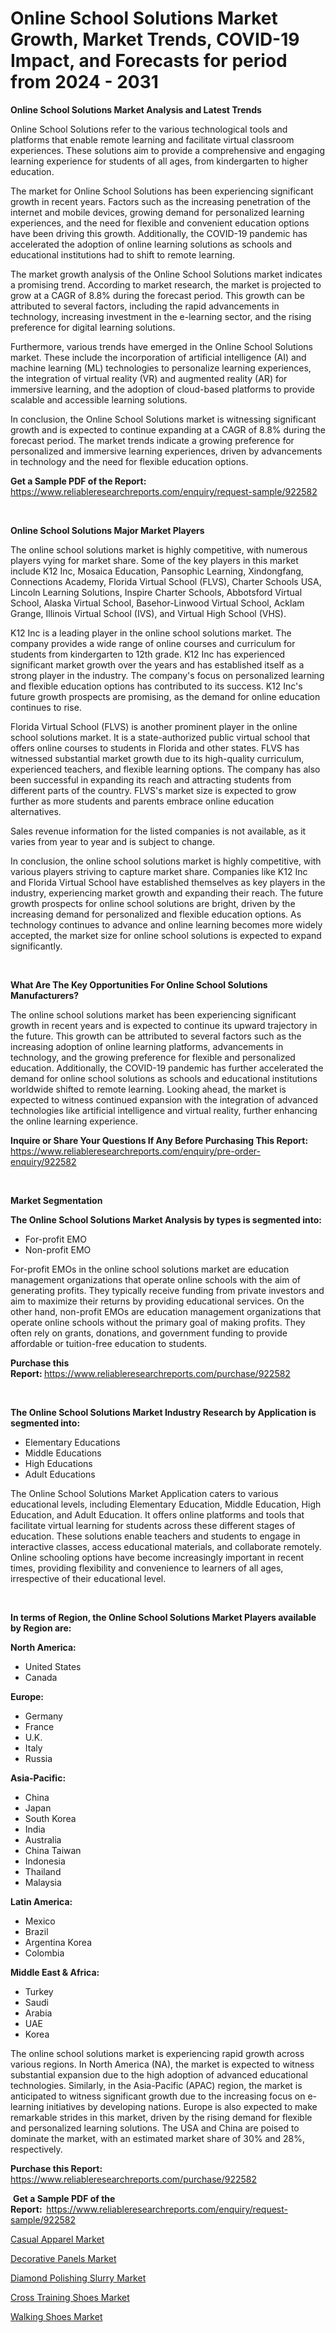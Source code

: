<p><h1>Online School Solutions Market Growth, Market Trends, COVID-19 Impact, and Forecasts for period from 2024 - 2031</h1></p><p><strong>Online School Solutions Market Analysis and Latest Trends</strong></p>
<p><p>Online School Solutions refer to the various technological tools and platforms that enable remote learning and facilitate virtual classroom experiences. These solutions aim to provide a comprehensive and engaging learning experience for students of all ages, from kindergarten to higher education.</p><p>The market for Online School Solutions has been experiencing significant growth in recent years. Factors such as the increasing penetration of the internet and mobile devices, growing demand for personalized learning experiences, and the need for flexible and convenient education options have been driving this growth. Additionally, the COVID-19 pandemic has accelerated the adoption of online learning solutions as schools and educational institutions had to shift to remote learning.</p><p>The market growth analysis of the Online School Solutions market indicates a promising trend. According to market research, the market is projected to grow at a CAGR of 8.8% during the forecast period. This growth can be attributed to several factors, including the rapid advancements in technology, increasing investment in the e-learning sector, and the rising preference for digital learning solutions.</p><p>Furthermore, various trends have emerged in the Online School Solutions market. These include the incorporation of artificial intelligence (AI) and machine learning (ML) technologies to personalize learning experiences, the integration of virtual reality (VR) and augmented reality (AR) for immersive learning, and the adoption of cloud-based platforms to provide scalable and accessible learning solutions.</p><p>In conclusion, the Online School Solutions market is witnessing significant growth and is expected to continue expanding at a CAGR of 8.8% during the forecast period. The market trends indicate a growing preference for personalized and immersive learning experiences, driven by advancements in technology and the need for flexible education options.</p></p>
<p><strong>Get a Sample PDF of the Report:&nbsp;</strong> <a href="https://www.reliableresearchreports.com/enquiry/request-sample/922582">https://www.reliableresearchreports.com/enquiry/request-sample/922582</a></p>
<p>&nbsp;</p>
<p><strong>Online School Solutions Major Market Players</strong></p>
<p><p>The online school solutions market is highly competitive, with numerous players vying for market share. Some of the key players in this market include K12 Inc, Mosaica Education, Pansophic Learning, Xindongfang, Connections Academy, Florida Virtual School (FLVS), Charter Schools USA, Lincoln Learning Solutions, Inspire Charter Schools, Abbotsford Virtual School, Alaska Virtual School, Basehor-Linwood Virtual School, Acklam Grange, Illinois Virtual School (IVS), and Virtual High School (VHS).</p><p>K12 Inc is a leading player in the online school solutions market. The company provides a wide range of online courses and curriculum for students from kindergarten to 12th grade. K12 Inc has experienced significant market growth over the years and has established itself as a strong player in the industry. The company's focus on personalized learning and flexible education options has contributed to its success. K12 Inc's future growth prospects are promising, as the demand for online education continues to rise.</p><p>Florida Virtual School (FLVS) is another prominent player in the online school solutions market. It is a state-authorized public virtual school that offers online courses to students in Florida and other states. FLVS has witnessed substantial market growth due to its high-quality curriculum, experienced teachers, and flexible learning options. The company has also been successful in expanding its reach and attracting students from different parts of the country. FLVS's market size is expected to grow further as more students and parents embrace online education alternatives.</p><p>Sales revenue information for the listed companies is not available, as it varies from year to year and is subject to change.</p><p>In conclusion, the online school solutions market is highly competitive, with various players striving to capture market share. Companies like K12 Inc and Florida Virtual School have established themselves as key players in the industry, experiencing market growth and expanding their reach. The future growth prospects for online school solutions are bright, driven by the increasing demand for personalized and flexible education options. As technology continues to advance and online learning becomes more widely accepted, the market size for online school solutions is expected to expand significantly.</p></p>
<p>&nbsp;</p>
<p><strong>What Are The Key Opportunities For Online School Solutions Manufacturers?</strong></p>
<p><p>The online school solutions market has been experiencing significant growth in recent years and is expected to continue its upward trajectory in the future. This growth can be attributed to several factors such as the increasing adoption of online learning platforms, advancements in technology, and the growing preference for flexible and personalized education. Additionally, the COVID-19 pandemic has further accelerated the demand for online school solutions as schools and educational institutions worldwide shifted to remote learning. Looking ahead, the market is expected to witness continued expansion with the integration of advanced technologies like artificial intelligence and virtual reality, further enhancing the online learning experience.</p></p>
<p><strong>Inquire or Share Your Questions If Any Before Purchasing This Report:</strong> <a href="https://www.reliableresearchreports.com/enquiry/pre-order-enquiry/922582">https://www.reliableresearchreports.com/enquiry/pre-order-enquiry/922582</a></p>
<p>&nbsp;</p>
<p><strong>Market Segmentation</strong></p>
<p><strong>The Online School Solutions Market Analysis by types is segmented into:</strong></p>
<p><ul><li>For-profit EMO</li><li>Non-profit EMO</li></ul></p>
<p><p>For-profit EMOs in the online school solutions market are education management organizations that operate online schools with the aim of generating profits. They typically receive funding from private investors and aim to maximize their returns by providing educational services. On the other hand, non-profit EMOs are education management organizations that operate online schools without the primary goal of making profits. They often rely on grants, donations, and government funding to provide affordable or tuition-free education to students.</p></p>
<p><strong>Purchase this Report:&nbsp;</strong><a href="https://www.reliableresearchreports.com/purchase/922582">https://www.reliableresearchreports.com/purchase/922582</a></p>
<p>&nbsp;</p>
<p><strong>The Online School Solutions Market Industry Research by Application is segmented into:</strong></p>
<p><ul><li>Elementary Educations</li><li>Middle Educations</li><li>High Educations</li><li>Adult Educations</li></ul></p>
<p><p>The Online School Solutions Market Application caters to various educational levels, including Elementary Education, Middle Education, High Education, and Adult Education. It offers online platforms and tools that facilitate virtual learning for students across these different stages of education. These solutions enable teachers and students to engage in interactive classes, access educational materials, and collaborate remotely. Online schooling options have become increasingly important in recent times, providing flexibility and convenience to learners of all ages, irrespective of their educational level.</p></p>
<p>&nbsp;</p>
<p><strong>In terms of Region, the Online School Solutions Market Players available by Region are:</strong></p>
<p>
    <p> <strong> North America: </strong>
        <ul>
            <li>United States</li>
            <li>Canada</li>
        </ul>
        </p> 
    <p> <strong> Europe: </strong>
        <ul>
            <li>Germany</li>
            <li>France</li>
            <li>U.K.</li>
            <li>Italy</li>
            <li>Russia</li>
        </ul>
        </p> 
    <p> <strong> Asia-Pacific: </strong>
        <ul>
            <li>China</li>
            <li>Japan</li>
            <li>South Korea</li>
            <li>India</li>
            <li>Australia</li>
            <li>China Taiwan</li>
            <li>Indonesia</li>
            <li>Thailand</li>
            <li>Malaysia</li>
        </ul>
        </p> 
    <p> <strong> Latin America: </strong>
        <ul>
            <li>Mexico</li>
            <li>Brazil</li>
            <li>Argentina Korea</li>
            <li>Colombia</li>
        </ul>
        </p> 
    <p> <strong> Middle East & Africa: </strong>
        <ul>
            <li>Turkey</li>
            <li>Saudi</li>
            <li>Arabia</li>
            <li>UAE</li>
            <li>Korea</li>
        </ul>
    </p>
    </p>
<p><p>The online school solutions market is experiencing rapid growth across various regions. In North America (NA), the market is expected to witness substantial expansion due to the high adoption of advanced educational technologies. Similarly, in the Asia-Pacific (APAC) region, the market is anticipated to witness significant growth due to the increasing focus on e-learning initiatives by developing nations. Europe is also expected to make remarkable strides in this market, driven by the rising demand for flexible and personalized learning solutions. The USA and China are poised to dominate the market, with an estimated market share of 30% and 28%, respectively.</p></p>
<p><strong>Purchase this Report: </strong><a href="https://www.reliableresearchreports.com/purchase/922582">https://www.reliableresearchreports.com/purchase/922582</a></p>
<p>&nbsp;<strong>Get a Sample PDF of the Report:&nbsp;&nbsp;</strong><a href="https://www.reliableresearchreports.com/enquiry/request-sample/922582">https://www.reliableresearchreports.com/enquiry/request-sample/922582</a></p>
<p><strong></strong></p>
<p><p><a href="https://medium.com/@bradomar67436/casual-apparel-market-trends-and-market-analysis-forecasted-for-period-2024-2031-de4910d97798">Casual Apparel Market</a></p><p><a href="https://github.com/rahu1503/Market-Research-Report-List-2/blob/main/decorative-panels-market.md">Decorative Panels Market</a></p><p><a href="https://www.linkedin.com/pulse/diamond-polishing-slurry-market-goal-estimating-size-future-8vspe?trackingId=SYvfvhsgSnWUHPKzKjzncw%3D%3D">Diamond Polishing Slurry Market</a></p><p><a href="https://github.com/gshchiplitsov/Market-Research-Report-List-2/blob/main/cross-training-shoes-market.md">Cross Training Shoes Market</a></p><p><a href="https://medium.com/@bradomar67436/walking-shoes-market-trends-and-market-analysis-forecasted-for-period-2024-2031-addf18fd387a">Walking Shoes Market</a></p></p>